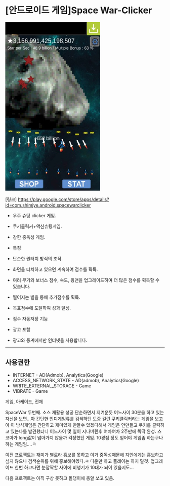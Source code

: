 # [안드로이드 게임]Space War-Clicker

<!--
description = 정리자료
tag = android, clicker, cookie clicker, game, project, space war
-->

![swclicker1](images/swclicker1.png)

[링크] https://play.google.com/store/apps/details?id=com.shimjye.android.spacewarclicker

- 우주 슈팅 clicker 게임.
- 쿠키클릭커+액션슈팅게임.
- 강한 중독성 게임.
- 특징

- 단순한 원터치 방식의 조작.
- 화면을 터치하고 있으면 계속하여 점수를 획득.
- 여러 무기와 보너스 점수, 속도, 윙맨을 업그레이드하여 더 많은 점수를 획득할 수 있습니다.
- 떨어지는 별을 통해 추가점수를 획득.
- 목표점수에 도달하여 성과 달성.
- 점수 자동저장 기능
- 광고 포함
- 광고와 통계에서만 인터넷을 사용합니다.

--------
## 사용권한
- INTERNET - AD(Admob), Analytics(Google)
- ACCESS_NETWORK_STATE - AD(admob), Analytics(Google)
- WRITE_EXTERNAL_STORAGE - Game
- VIBRATE - Game

게임, 아케이드, 전체

SpaceWar 두번째. 소스 재활용 성공
단순하면서 지겨운듯 어느사이 30분을 하고 있는 자신을 보면...아
간단한 인디게임류를 검색하던 도중 걸린 쿠키클릭커라는 게임을 보고
아 이 방식게임은 간단하고 재미있게 만들수 있겠다해서
게임은 안만들고 쿠키를 클릭하고 있는나를 발견했더니
어느사이 몇 일이 지나버린후 여차여차 2주만에 뚝딱 완성.
스코아가 long값이 넘아가지 않을까 걱정했던 게임.
10경점 정도 얻어야 게임좀 하는구나하는 게임임....ㅋ

이전 프로젝트는 재미가 별로라 홍보를 못하고
이거 중독성때문에 지인에게는 홍보하고 싶지 않으나
검색순위를 위해 홍보해야겠다.ㅋ
다운만 하고 플레이는 하지 말것.
업그레이드 한번 하고나면 눈깜짝할 사이에 비행기가 10대가 되어 있을지도...

다음 프로젝트는 아직 구상 못하고 돌댕이에 총알 쏘고 있음.
